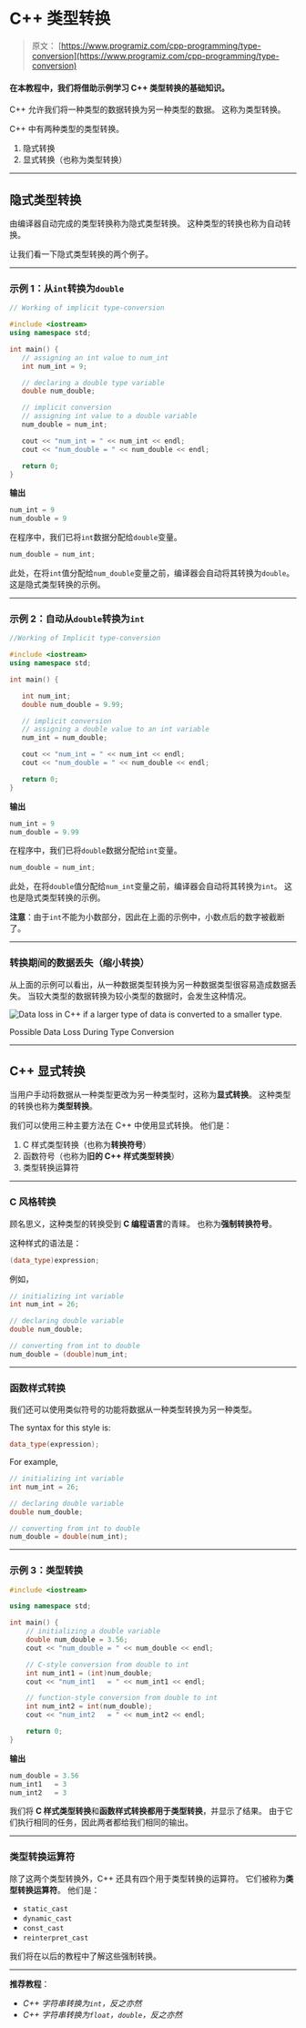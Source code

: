 # C++ 类型转换

> 原文： [https://www.programiz.com/cpp-programming/type-conversion](https://www.programiz.com/cpp-programming/type-conversion)

#### 在本教程中，我们将借助示例学习 C++ 类型转换的基础知识。

C++ 允许我们将一种类型的数据转换为另一种类型的数据。 这称为类型转换。

C++ 中有两种类型的类型转换。

1.  隐式转换
2.  显式转换（也称为类型转换）

* * *

## 隐式类型转换

由编译器自动完成的类型转换称为隐式类型转换。 这种类型的转换也称为自动转换。

让我们看一下隐式类型转换的两个例子。

* * *

### 示例 1：从`int`转换为`double`

```cpp
// Working of implicit type-conversion

#include <iostream>
using namespace std;

int main() {
   // assigning an int value to num_int
   int num_int = 9;

   // declaring a double type variable
   double num_double;

   // implicit conversion
   // assigning int value to a double variable
   num_double = num_int;

   cout << "num_int = " << num_int << endl;
   cout << "num_double = " << num_double << endl;

   return 0;
}
```

**输出**

```cpp
num_int = 9
num_double = 9
```

在程序中，我们已将`int`数据分配给`double`变量。

```cpp
num_double = num_int;
```

此处，在将`int`值分配给`num_double`变量之前，编译器会自动将其转换为`double`。 这是隐式类型转换的示例。

* * *

### 示例 2：自动从`double`转换为`int`

```cpp
//Working of Implicit type-conversion

#include <iostream>
using namespace std;

int main() {

   int num_int;
   double num_double = 9.99;

   // implicit conversion
   // assigning a double value to an int variable
   num_int = num_double;

   cout << "num_int = " << num_int << endl;
   cout << "num_double = " << num_double << endl;

   return 0;
}
```

**输出**

```cpp
num_int = 9
num_double = 9.99
```

在程序中，我们已将`double`数据分配给`int`变量。

```cpp
num_double = num_int;
```

此处，在将`double`值分配给`num_int`变量之前，编译器会自动将其转换为`int`。 这也是隐式类型转换的示例。

**注意**：由于`int`不能为小数部分，因此在上面的示例中，小数点后的数字被截断了。

* * *

### 转换期间的数据丢失（缩小转换）

从上面的示例可以看出，从一种数据类型转换为另一种数据类型很容易造成数据丢失。 当较大类型的数据转换为较小类型的数据时，会发生这种情况。

![Data loss in C++ if a larger type of data is converted to a smaller type.](img/681fe87a05ab4f9e956d9e66419a1a63.png "C++ Type Conversion")

Possible Data Loss During Type Conversion



* * *

## C++ 显式转换

当用户手动将数据从一种类型更改为另一种类型时，这称为**显式转换**。 这种类型的转换也称为**类型转换**。

我们可以使用三种主要方法在 C++ 中使用显式转换。 他们是：

1.  C 样式类型转换（也称为**转换符号**）
2.  函数符号（也称为**旧的 C++ 样式类型转换**）
3.  类型转换运算符

* * *

### C 风格转换

顾名思义，这种类型的转换受到 **C 编程语言**的青睐。 也称为**强制转换符号**。

这种样式的语法是：

```cpp
(data_type)expression;
```

例如，

```cpp
// initializing int variable
int num_int = 26;

// declaring double variable
double num_double;

// converting from int to double
num_double = (double)num_int;
```

* * *

### 函数样式转换

我们还可以使用类似符号的功能将数据从一种类型转换为另一种类型。

The syntax for this style is:

```cpp
data_type(expression);
```

For example,

```cpp
// initializing int variable
int num_int = 26;

// declaring double variable
double num_double;

// converting from int to double
num_double = double(num_int);
```

* * *

### 示例 3：类型转换

```cpp
#include <iostream>

using namespace std;

int main() {
    // initializing a double variable
    double num_double = 3.56;
    cout << "num_double = " << num_double << endl;

    // C-style conversion from double to int
    int num_int1 = (int)num_double;
    cout << "num_int1   = " << num_int1 << endl;

    // function-style conversion from double to int
    int num_int2 = int(num_double);
    cout << "num_int2   = " << num_int2 << endl;

    return 0;
}
```

**输出**

```cpp
num_double = 3.56
num_int1   = 3
num_int2   = 3
```

我们将 **C 样式类型转换**和**函数样式转换都用于类型转换**，并显示了结果。 由于它们执行相同的任务，因此两者都给我们相同的输出。

* * *

### 类型转换运算符

除了这两个类型转换外，C++ 还具有四个用于类型转换的运算符。 它们被称为**类型转换运算符**。 他们是：

*   `static_cast`
*   `dynamic_cast`
*   `const_cast`
*   `reinterpret_cast`

我们将在以后的教程中了解这些强制转换。

* * *

**推荐教程**：

*   *C++ 字符串转换为`int`，反之亦然*
*   *C++ 字符串转换为`float`，`double`，反之亦然*